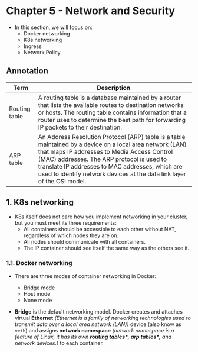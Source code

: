 # Chapter 5 - Network and Security

* In this section, we will focus on:
  * Docker networking
  * K8s networking
  * Ingress
  * Network Policy

## Annotation
|Term|Description|
|-|-|
| Routing table|A routing table is a database maintained by a router that lists the available routes to destination networks or hosts. The routing table contains information that a router uses to determine the best path for forwarding IP packets to their destination.|
|ARP table|An Address Resolution Protocol (ARP) table is a table maintained by a device on a local area network (LAN) that maps IP addresses to Media Access Control (MAC) addresses. The ARP protocol is used to translate IP addresses to MAC addresses, which are used to identify network devices at the data link layer of the OSI model.|

## 1. K8s networking
* K8s itself does not care how you implement networking in your cluster, but you must meet its three requirements:
  * All containers should be accessible to each other without NAT, regardless of which nodes they are on.
  * All nodes should communicate with all containers.
  * The IP container should see itself the same way as the others see it.

### 1.1. Docker networking
* There are three modes of container networking in Docker:
  * Bridge mode
  * Host mode
  * None mode

* **Bridge** is the default networking model. Docker creates and attaches virtual **Ethernet** _(Ethernet is a family of networking technologies used to transmit data over a local area network (LAN))_ device (also know as `veth`) and assigns **network namespace** _(network namespace is a feature of Linux, it has its own __routing tables*__, __arp tables*__, and network devices.)_ to each container.

